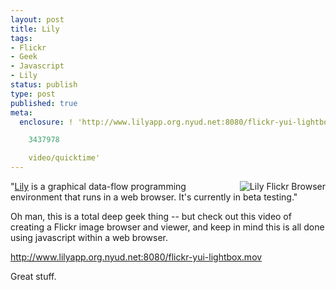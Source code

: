 ```yaml
---
layout: post
title: Lily
tags:
- Flickr
- Geek
- Javascript
- Lily
status: publish
type: post
published: true
meta:
  enclosure: ! 'http://www.lilyapp.org.nyud.net:8080/flickr-yui-lightbox.mov

    3437978

    video/quicktime'
---
```

<a href="http://www.lilyapp.org.nyud.net:8080/flickr-yui-lightbox.mov" target="_blank"><img src="http://wp.peat.org/wp-content/uploads/2007/03/lily.jpg" alt="Lily Flickr Browser" align="right" /></a>"<a href="http://lilyapp.org/" target="_blank">Lily</a> is a graphical data-flow programming environment that runs in a web browser. It's  currently in beta testing."

Oh man, this is a total deep geek thing -- but check out this video of creating a Flickr image browser and viewer, and keep in mind this is all done using javascript within a web browser.

<a href="http://www.lilyapp.org.nyud.net:8080/flickr-yui-lightbox.mov" target="_blank">http://www.lilyapp.org.nyud.net:8080/flickr-yui-lightbox.mov</a>

Great stuff.
